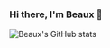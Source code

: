 ### Hi there, I'm Beaux 👋

<!--
**BeauxBarker/beauxbarker** is a ✨ _special_ ✨ repository because its `README.md` (this file) appears on your GitHub profile.

Here are some ideas to get you started:

- 🔭 I’m currently working on ...
- 🌱 I’m currently learning ...
- 👯 I’m looking to collaborate on ...
- 🤔 I’m looking for help with ...
- 💬 Ask me about ...
- 📫 How to reach me: ...
- 😄 Pronouns: ...
- ⚡ Fun fact: ...
-->

![Beaux's GitHub stats](https://github-readme-stats.vercel.app/api?username=beauxbarker&show_icons=true&theme=synthwave)
